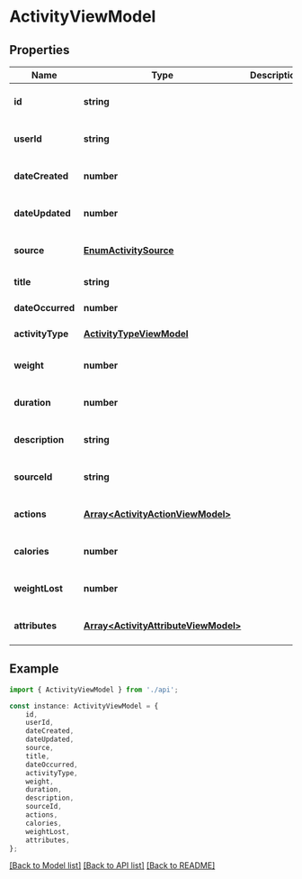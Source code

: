# ActivityViewModel


## Properties

Name | Type | Description | Notes
------------ | ------------- | ------------- | -------------
**id** | **string** |  | [optional] [default to undefined]
**userId** | **string** |  | [optional] [default to undefined]
**dateCreated** | **number** |  | [optional] [default to undefined]
**dateUpdated** | **number** |  | [optional] [default to undefined]
**source** | [**EnumActivitySource**](EnumActivitySource.md) |  | [optional] [default to undefined]
**title** | **string** |  | [default to undefined]
**dateOccurred** | **number** |  | [default to undefined]
**activityType** | [**ActivityTypeViewModel**](ActivityTypeViewModel.md) |  | [default to undefined]
**weight** | **number** |  | [optional] [default to undefined]
**duration** | **number** |  | [optional] [default to undefined]
**description** | **string** |  | [optional] [default to undefined]
**sourceId** | **string** |  | [optional] [default to undefined]
**actions** | [**Array&lt;ActivityActionViewModel&gt;**](ActivityActionViewModel.md) |  | [optional] [default to undefined]
**calories** | **number** |  | [optional] [default to undefined]
**weightLost** | **number** |  | [optional] [default to undefined]
**attributes** | [**Array&lt;ActivityAttributeViewModel&gt;**](ActivityAttributeViewModel.md) |  | [optional] [default to undefined]

## Example

```typescript
import { ActivityViewModel } from './api';

const instance: ActivityViewModel = {
    id,
    userId,
    dateCreated,
    dateUpdated,
    source,
    title,
    dateOccurred,
    activityType,
    weight,
    duration,
    description,
    sourceId,
    actions,
    calories,
    weightLost,
    attributes,
};
```

[[Back to Model list]](../README.md#documentation-for-models) [[Back to API list]](../README.md#documentation-for-api-endpoints) [[Back to README]](../README.md)
